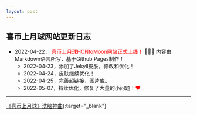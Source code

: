 ```yaml
---
layout: post
---
```


## **喜币上月球网站更新日志**


*   2022-04-22，<font color="#ff0000"> 喜币上月球HCNtoMoon网站正式上线！</font>  🎉🎉🎉  内容由Markdown语言所写，基于Github Pages制作！
    - 2022-04-23，添加了Jekyll皮肤，修改和优化！
    - 2022-04-24，皮肤继续优化！
    - 2022-04-25，完善超链接，图片库。
    - 2022-05-07，持续优化，修复了大量的小问题！<font color="#FF0000">❤</font>


---

[《喜币上月球》洗脑神曲](https://www.youtube.com/shorts/RSnNU_QbmG0){:target="_blank"} 

